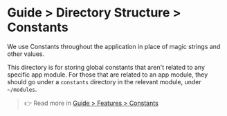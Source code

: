 # Guide > Directory Structure > Constants

We use Constants throughout the application in place of magic strings and other values.

This directory is for storing global constants that aren't related to any specific app module. For those
that are related to an app module, they should go under a `constants` directory in the relevant module, under `~/modules`.

> 👉 Read more in [Guide > Features > Constants](../2.%20Features/x.%20Constants.md)
